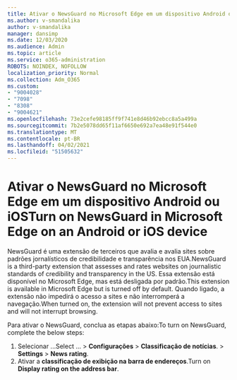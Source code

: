 ```yaml
---
title: Ativar o NewsGuard no Microsoft Edge em um dispositivo Android ou iOS
ms.author: v-smandalika
author: v-smandalika
manager: dansimp
ms.date: 12/03/2020
ms.audience: Admin
ms.topic: article
ms.service: o365-administration
ROBOTS: NOINDEX, NOFOLLOW
localization_priority: Normal
ms.collection: Adm_O365
ms.custom:
- "9004028"
- "7098"
- "8308"
- "9004621"
ms.openlocfilehash: 73e2cefe98185ff9f741e8d46b92ebcc8a5a499a
ms.sourcegitcommit: 7b2e5078dd65f11af6650e692a7ea48e91f544e0
ms.translationtype: MT
ms.contentlocale: pt-BR
ms.lasthandoff: 04/02/2021
ms.locfileid: "51505632"
---
```

# <a name="turn-on-newsguard-in-microsoft-edge-on-an-android-or-ios-device"></a><span data-ttu-id="6d67f-102">Ativar o NewsGuard no Microsoft Edge em um dispositivo Android ou iOS</span><span class="sxs-lookup"><span data-stu-id="6d67f-102">Turn on NewsGuard in Microsoft Edge on an Android or iOS device</span></span>

<span data-ttu-id="6d67f-103">NewsGuard é uma extensão de terceiros que avalia e avalia sites sobre padrões jornalísticos de credibilidade e transparência nos EUA.</span><span class="sxs-lookup"><span data-stu-id="6d67f-103">NewsGuard is a third-party extension that assesses and rates websites on journalistic standards of credibility and transparency in the US.</span></span> <span data-ttu-id="6d67f-104">Essa extensão está disponível no Microsoft Edge, mas está desligada por padrão.</span><span class="sxs-lookup"><span data-stu-id="6d67f-104">This extension is available in Microsoft Edge but is turned off by default.</span></span> <span data-ttu-id="6d67f-105">Quando ligado, a extensão não impedirá o acesso a sites e não interromperá a navegação.</span><span class="sxs-lookup"><span data-stu-id="6d67f-105">When turned on, the extension will not prevent access to sites and will not interrupt browsing.</span></span>

<span data-ttu-id="6d67f-106">Para ativar o NewsGuard, conclua as etapas abaixo:</span><span class="sxs-lookup"><span data-stu-id="6d67f-106">To turn on NewsGuard, complete the below steps:</span></span>
1. <span data-ttu-id="6d67f-107">Selecionar ...</span><span class="sxs-lookup"><span data-stu-id="6d67f-107">Select …</span></span><span data-ttu-id="6d67f-108"> > **Configurações**  >  **Classificação de notícias**.</span><span class="sxs-lookup"><span data-stu-id="6d67f-108"> > **Settings** > **News rating**.</span></span>
2. <span data-ttu-id="6d67f-109">Ativar a **classificação de exibição na barra de endereços**.</span><span class="sxs-lookup"><span data-stu-id="6d67f-109">Turn on **Display rating on the address bar**.</span></span>